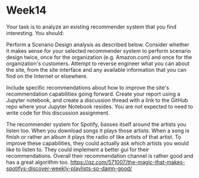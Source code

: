 # Week14


Your task is to analyze an existing recommender system that you find interesting.  You should:

Perform a Scenario Design analysis as described below.  Consider whether it makes sense for your selected recommender system to perform scenario design twice, once for the organization (e.g. Amazon.com) and once for the organization's customers.
Attempt to reverse engineer what you can about the site, from the site interface and any available information that you can find on the Internet or elsewhere.

Include specific recommendations about how to improve the site's recommendation capabilities going forward. 
Create your report using a Jupyter notebook, and create a discussion thread with a link to the GitHub repo where your Jupyter Notebook resides.  You are not expected to need to write code for this discussion assignment.


The recommender system for Spotify, basses itself around the artists you listen too. When you download songs it plays those artists. When a song is finish or rather an album it plays the radio of like artists of that artist. To improve these capabilities, they could actually ask which artists you would like to listen to. They could implement a better gui for their recommendations. Overall their recommendation channel is rather good and has a great algorithm too.
https://qz.com/571007/the-magic-that-makes-spotifys-discover-weekly-playlists-so-damn-good/
